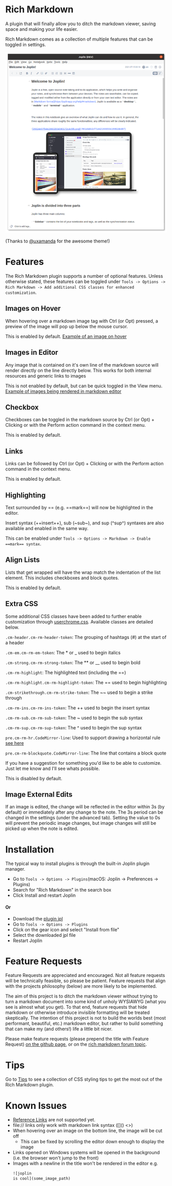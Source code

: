 # Rich Markdown

A plugin that will finally allow you to ditch the markdown viewer, saving space and making your life easier.

Rich Markdown comes as a collection of multiple features that can be toggled in settings.

![Welcome Notebook Screenshot](https://github.com/CalebJohn/joplin-rich-markdown/blob/main/examples/welcome.png)

(Thanks to [@uxamanda](https://discourse.joplinapp.org/u/uxamanda) for the awesome theme!)

# Features
The Rich Markdown plugin supports a number of optional features. Unless otherwise stated, these features can be toggled under `Tools -> Options -> Rich Markdown -> Add additional CSS classes for enhanced customization`.

## Images on Hover
When hovering over a markdown image tag with Ctrl (or Opt) pressed, a preview of the image will pop up below the mouse cursor.

This is enabled by default.
[Example of an image on hover](https://github.com/CalebJohn/joplin-rich-markdown/blob/main/examples/hover_image.png)

## Images in Editor
Any image that is contained on it's own line of the markdown source will render directly on the line directly below. This works for both internal resources and generic links to images

This is not enabled by default, but can be quick toggled in the View menu.
[Example of images being rendered in markdown editor](https://github.com/CalebJohn/joplin-rich-markdown/blob/main/examples/inline_image.png)

## Checkbox
Checkboxes can be toggled in the markdown source by Ctrl (or Opt) + Clicking or with the  Perform action command in the context menu.

This is enabled by default.

## Links
Links can be followed by Ctrl (or Opt) + Clicking or with the Perform action command in the context menu.

This is enabled by default.

## Highlighting
Text surrounded by == (e.g. ==mark==) will now be highlighted in the editor.

Insert syntax (++insert++), sub (~sub~), and sup (^sup^) syntaxes are also available and enabled in the same way.

This can be enabled under `Tools -> Options -> Markdown -> Enable ==mark== syntax`.

## Align Lists
Lists that get wrapped will have the wrap match the indentation of the list element.
This includes checkboxes and block quotes.

This is enabled by default.

## Extra CSS
Some additional CSS classes have been added to further enable customization through [userchrome.css](https://joplinapp.org/help/#custom-css). Available classes are detailed below.

`.cm-header.cm-rm-header-token`: The grouping of hashtags (#) at the start of a header

`.cm-em.cm-rm-em-token`: The \* or \_ used to begin italics

`.cm-strong.cm-rm-strong-token`: The \*\* or \_\_ used to begin bold

`.cm-rm-highlight`: The highlighted text (including the ==)

`.cm-rm-highlight.cm-rm-highlight-token`: The == used to begin highlighting

`.cm-strikethrough.cm-rm-strike-token`: The \~\~ used to begin a strike through

`.cm-rm-ins.cm-rm-ins-token`: The ++ used to begin the insert syntax

`.cm-rm-sub.cm-rm-sub-token`: The ~ used to begin the sub syntax

`.cm-rm-sup.cm-rm-sup-token`: The ^ used to begin the sup syntax

`pre.cm-rm-hr.CodeMirror-line`: Used to support drawing a horizontal rule [see here](https://github.com/CalebJohn/joplin-rich-markdown/blob/main/TIPS.md#horizontal-rule)

`pre.cm-rm-blockquote.CodeMirror-line`: The line that contains a block quote

If you have a suggestion for something you'd like to be able to customize. Just let me know and I'll see whats possible.

This is disabled by default.

## Image External Edits
If an image is edited, the change will be reflected in the editor within 3s (by default) or immediately after any change to the note. The 3s period can be changed in the settings (under the advanced tab). Setting the value to 0s will prevent the periodic image changes, but image changes will still be picked up when the note is edited.


# Installation
The typical way to install plugins is through the built-in Joplin plugin manager.

- Go to `Tools -> Options -> Plugins`(macOS: Joplin -> Preferences -> Plugins)
- Search for "Rich Markdown" in the search box
- Click Install and restart Joplin

#### Or
- Download the [plugin jpl](https://github.com/joplin/plugins/raw/master/plugins/plugin.calebjohn.rich-markdown/plugin.jpl)
- Go to `Tools -> Options -> Plugins`
- Click on the gear icon and select "Install from file"
- Select the downloaded jpl file
- Restart Joplin


# Feature Requests
Feature Requests are appreciated and encouraged. Not all feature requests will be technically feasible, so please be patient. Feature requests that align with the projects philosophy (below) are more likely to be implemented. 

The aim of this project is to ditch the markdown viewer without trying to turn a markdown document into some kind of unholy WYSIAWYG (what you see is almost what you get). To that end, feature requests that hide markdown or otherwise introduce invisible formatting will be treated skeptically. The intention of this project is not to build the worlds best (most performant, beautiful, etc.) markdown editor, but rather to build something that can make my (and others!) life a little bit nicer.

Please make feature requests (please prepend the title with Feature Request) [on the github page](https://github.com/CalebJohn/joplin-rich-markdown/issues), or on the [rich markdown forum topic](https://discourse.joplinapp.org/t/plugin-rich-markdown/15053).

# Tips

Go to [Tips](https://github.com/CalebJohn/joplin-rich-markdown/blob/main/TIPS.md) to see a collection of CSS styling tips to get the most out of the Rich Markdown plugin.


# Known Issues
- [Reference Links](https://spec.commonmark.org/0.29/#reference-link) are not supported yet.
- file:// links only work with markdown link syntax (\[\]\(\) \<\>)
- When hovering over an image on the bottom line, the image will be cut off
	- This can be fixed by scrolling the editor down enough to display the image
- Links opened on Windows systems will be opened in the background (i.e. the browser won't jump to the front)
- Images with a newline in the title won't be rendered in the editor
  e.g.
  ```
  ![joplin
  is cool](some_image_path)
  ```
